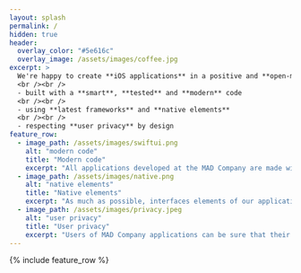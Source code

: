 ```yaml
---
layout: splash
permalink: /
hidden: true
header:
  overlay_color: "#5e616c"
  overlay_image: /assets/images/coffee.jpg
excerpt: >
  We're happy to create **iOS applications** in a positive and **open-minded** athmosphere :
  <br /><br />
  - built with a **smart**, **tested** and **modern** code
  <br /><br />
  - using **latest frameworks** and **native elements**
  <br /><br />
  - respecting **user privacy** by design
feature_row:
  - image_path: /assets/images/swiftui.png
    alt: "modern code"
    title: "Modern code"
    excerpt: "All applications developed at the MAD Company are made with a modern, smart and tested code."
  - image_path: /assets/images/native.png
    alt: "native elements"
    title: "Native elements"
    excerpt: "As much as possible, interfaces elements of our applications are natives (no custom, no hybrides, no UX freestyle)."
  - image_path: /assets/images/privacy.jpeg
    alt: "user privacy"
    title: "User privacy"
    excerpt: "Users of MAD Company applications can be sure that their privacies are respected by design."
---
```


{% include feature_row %}

<!-- 
btn_class: "btn--info"
btn_label: "Learn more" 
    url: "/docs/configuration/"
    url: "/docs/layouts/"
    url: "/docs/license/"

-->


<!-- actions:
    - label: "<i class='fas fa-download'></i> Install now"
      url: "/docs/quick-start-guide/" -->
